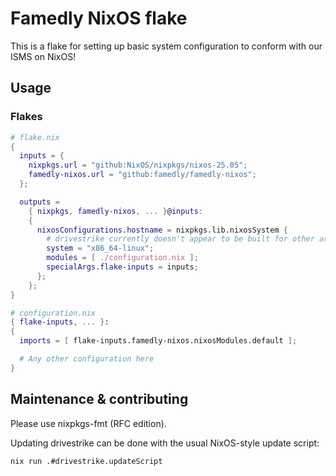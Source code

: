 # Famedly NixOS flake

This is a flake for setting up basic system configuration to conform
with our ISMS on NixOS!

## Usage

### Flakes

```nix
# flake.nix
{
  inputs = {
    nixpkgs.url = "github:NixOS/nixpkgs/nixos-25.05";
    famedly-nixos.url = "github:famedly/famedly-nixos";
  };

  outputs =
    { nixpkgs, famedly-nixos, ... }@inputs:
    {
      nixosConfigurations.hostname = nixpkgs.lib.nixosSystem {
        # drivestrike currently doesn't appear to be built for other architectures, so sadly no other options
        system = "x86_64-linux";
        modules = [ ./configuration.nix ];
        specialArgs.flake-inputs = inputs;
      };
    };
}
```

```nix
# configuration.nix
{ flake-inputs, ... }:
{
  imports = [ flake-inputs.famedly-nixos.nixosModules.default ];

  # Any other configuration here
}
```

## Maintenance & contributing

Please use nixpkgs-fmt (RFC edition).

Updating drivestrike can be done with the usual NixOS-style update script:

```console
nix run .#drivestrike.updateScript
```

